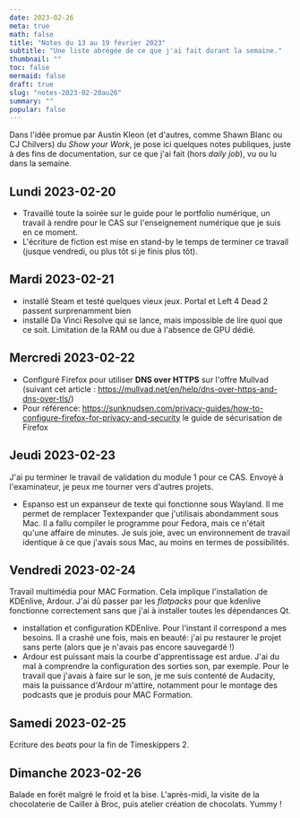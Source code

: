 ```yaml
---
date: 2023-02-26
meta: true
math: false
title: "Notes du 13 au 19 février 2023"
subtitle: "Une liste abrégée de ce que j'ai fait durant la semaine."
thumbnail: ""
toc: false
mermaid: false
draft: true 
slug: "notes-2023-02-20au26"
summary: "" 
popular: false
--- 
```


Dans l'idée promue par Austin Kleon (et d'autres, comme Shawn Blanc ou CJ Chilvers) du *Show your Work*, je pose ici quelques notes publiques, juste à des fins de documentation, sur ce que j'ai fait (hors *daily job*), vu ou lu dans la semaine.  

## Lundi 2023-02-20
- Travaillé toute la soirée sur le guide pour le portfolio numérique, un travail à rendre pour le CAS sur l'enseignement numérique que je suis en ce moment.
- L'écriture de fiction est mise en stand-by le temps de terminer ce travail (jusque vendredi, ou plus tôt si je finis plus tôt).
## Mardi 2023-02-21
- installé Steam et testé quelques vieux jeux. Portal et Left 4 Dead 2 passent surprenamment bien
- installé Da Vinci Resolve qui se lance, mais impossible de lire quoi que ce soit. Limitation de la RAM ou due à l'absence de GPU dédié.
## Mercredi 2023-02-22
- Configuré Firefox pour utiliser **DNS over HTTPS** sur l'offre Mullvad (suivant cet article : https://mullvad.net/en/help/dns-over-https-and-dns-over-tls/)
- Pour référence: https://sunknudsen.com/privacy-guides/how-to-configure-firefox-for-privacy-and-security le guide de sécurisation de Firefox
## Jeudi 2023-02-23
J'ai pu terminer le travail de validation du module 1 pour ce CAS. Envoyé à l'examinateur, je peux me tourner vers d'autres projets.
- Espanso est un expanseur de texte qui fonctionne sous Wayland. Il me permet de remplacer Textexpander que j'utilisais abondamment sous Mac. Il a fallu compiler le programme pour Fedora, mais ce n'était qu'une affaire de minutes. Je suis joie, avec un environnement de travail identique à ce que j'avais sous Mac, au moins en termes de possibilités.
## Vendredi 2023-02-24
Travail multimédia pour MAC Formation. Cela implique l'installation de KDEnlive, Ardour. J'ai dû passer par les *flatpacks* pour que kdenlive fonctionne correctement sans que j'ai à installer toutes les dépendances Qt.
- installation et configuration KDEnlive. Pour l'instant il correspond a mes besoins. Il a crashé une fois, mais en beauté: j'ai pu restaurer le projet sans perte (alors que je n'avais pas encore sauvegardé !)
- Ardour est puissant mais la courbe d'apprentissage est ardue. J'ai du mal à comprendre la configuration des sorties son, par exemple. Pour le travail que j'avais à faire sur le son, je me suis contenté de Audacity, mais la puissance d'Ardour m'attire, notamment pour le montage des podcasts que je produis pour MAC Formation.
## Samedi 2023-02-25
Ecriture des *beats* pour la fin de Timeskippers 2. 
## Dimanche 2023-02-26
Balade en forêt malgré le froid et la bise. L'après-midi, la visite de la chocolaterie de Cailler à Broc, puis atelier création de chocolats. Yummy !
